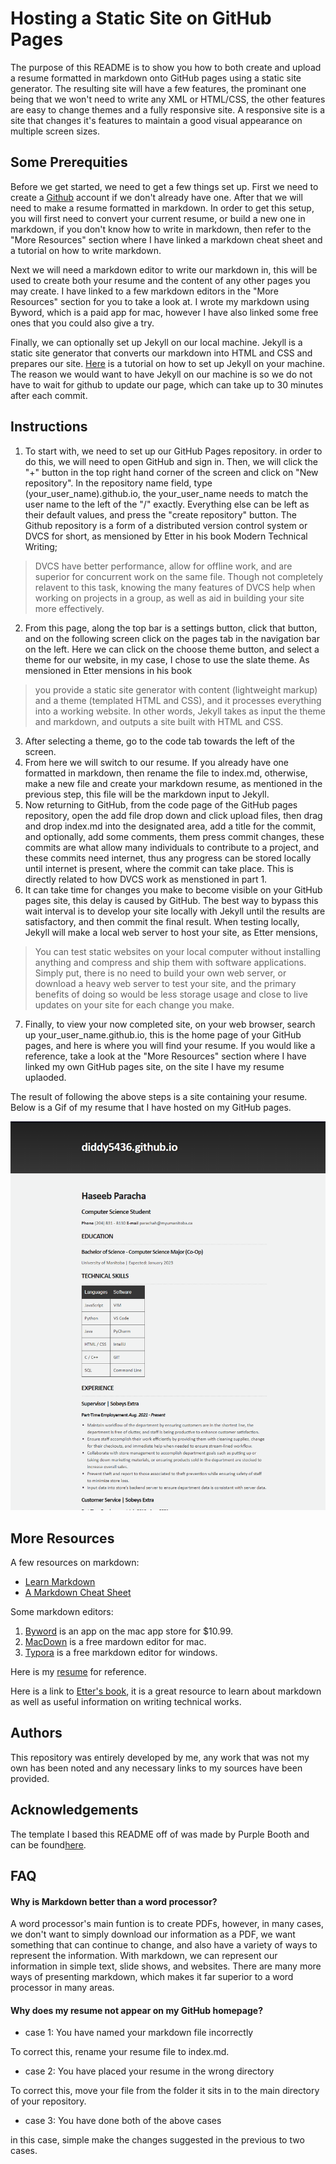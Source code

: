 # Hosting a Static Site on GitHub Pages

The purpose of this README is to show you how to both create and upload a resume formatted in markdown onto GitHub pages using a static site generator. The resulting site will have a few features, the prominant one being that we won't need to write any XML or HTML/CSS, the other features are easy to change themes and a fully responsive site. A responsive site is a site that changes it's features to maintain a good visual appearance on multiple screen sizes.

## Some Prerequities

Before we get started, we need to get a few things set up. First we need to create a [Github](https://github.com) account if we don't already have one. After that we will need to make a resume formatted in markdown. In order to get this setup, you will first need to convert your current resume, or build a new one in markdown, if you don't know how to write in markdown, then refer to the "More Resources" section where I have linked a markdown cheat sheet and a tutorial on how to write markdown.

Next we will need a markdown editor to write our markdown in, this will be used to create both your resume and the content of any other pages you may create. I have linked to a few markdown editors in the "More Resources" section for you to take a look at. I wrote my markdown using Byword, which is a paid app for mac, however I have also linked some free ones that you could also give a try.

Finally, we can optionally set up Jekyll on our local machine. Jekyll is a static site generator that converts our markdown into HTML and CSS and prepares our site. [Here](https://jekyllrb.com/docs/installation/) is a tutorial on how to set up Jekyll on your machine. The reason we would want to have Jekyll on our machine is so we do not have to wait for github to update our page, which can take up to 30 minutes after each commit.

## Instructions

1. To start with, we need to set up our GitHub Pages repository. in order to do this, we will need to open GitHub and sign in. Then, we will click the "+" button in the top right hand corner of the screen and click on "New repository". In the repository name field, type (your_user_name).github.io, the your_user_name needs to match the user name to the left of the "/" exactly. Everything else can be left as their default values, and press the "create repository" button. The Github repository is a form of a distributed version control system or DVCS for short, as mensioned by Etter in his book Modern Technical Writing;
> DVCS have better performance, allow for offline work, and are superior for concurrent work on the same file.
Though not completely relavent to this task, knowing the many features of DVCS help when working on projects in a group, as well as aid in building your site more effectively.
2. From this page, along the top bar is a settings button, click that button, and on the following screen click on the pages tab in the navigation bar on the left. Here we can click on the choose theme button, and select a theme for our website, in my case, I chose to use the slate theme. As mensioned in Etter mensions in his book 
> you provide a static site generator with content (lightweight markup) and a theme (templated HTML and CSS), and it processes everything into a working website.
In other words, Jekyll takes as input the theme and markdown, and outputs a site built with HTML and CSS.
3. After selecting a theme, go to the code tab towards the left of the screen.
4. From here we will switch to our resume. If you already have one formatted in markdown, then rename the file to index.md, otherwise, make a new file and create your markdown resume, as mentioned in the previous step, this file will be the markdown input to Jekyll.
5. Now returning to GitHub, from the code page of the GitHub pages repository, open the add file drop down and click upload files, then drag and drop index.md into the designated area, add a title for the commit, and optionally, add some comments, them press commit changes, these commits are what allow many individuals to contribute to a project, and these commits need internet, thus any progress can be stored locally until internet is present, where the commit can take place. This is directly related to how DVCS work as menstioned in part 1.
6. It can take time for changes you make to become visible on your GitHub pages site, this delay is caused by GitHub. The best way to bypass this wait interval is to develop your site locally with Jekyll until the results are satisfactory, and then commit the final result. When testing locally, Jekyll will make a local web server to host your site, as Etter mensions,
> You can test static websites on your local computer without installing anything and compress and ship them with software applications.
Simply put, there is no need to build your own web server, or download a heavy web server to test your site, and the primary benefits of doing so would be less storage usage and close to live updates on your site for each change you make.
7. Finally, to view your now completed site, on your web browser, search up your_user_name.github.io, this is the home page of your GitHub pages, and here is where you will find your resume. If you would like a reference, take a look at the "More Resources" section where I have linked my own GitHub pages site, on the site I have my resume uplaoded. 

The result of following the above steps is a site containing your resume. Below is a Gif of my resume that I have hosted on my GitHub pages.

![Gif of my resume](https://github.com/diddy5436/diddy5436.github.io/blob/main/Animation.gif)

## More Resources

A few resources on markdown:

- [Learn Markdown](https://www.markdowntutorial.com)
- [A Markdown Cheat Sheet](https://www.markdownguide.org/basic-syntax/)

Some markdown editors:

1. [Byword](https://apps.apple.com/us/app/byword/id420212497?mt=12) is an app on the mac app store for $10.99.
2. [MacDown](https://macdown.uranusjr.com) is a free mardown editor for mac.
3. [Typora](https://typora.io/#windows) is a free markdown editor for windows.

Here is my [resume](https://diddy5436.github.io/resume) for reference.

Here is a link to [Etter's book](https://www.amazon.ca/Modern-Technical-Writing-Introduction-Documentation-ebook/dp/B01A2QL9SS), it is a great resource to learn about markdown as well as useful information on writing technical works.

## Authors

This repository was entirely developed by me, any work that was not my own has been noted and any necessary links to my sources have been provided.

## Acknowledgements

The template I based this README off of was made by Purple Booth and can be found[here](https://github.com/PurpleBooth/a-good-readme-template).

## FAQ

#### Why is Markdown better than a word processor?

A word processor's main funtion is to create PDFs, however, in many cases, we don't want to simply download our information as a PDF, we want something that can continue to change, and also have a variety of ways to represent the information. With markdown, we can represent our information in simple text, slide shows, and websites. There are many more ways of presenting markdown, which makes it far superior to a word processor in many areas.

#### Why does my resume not appear on my GitHub homepage?

- case 1: You have named your markdown file incorrectly

To correct this, rename your resume file to index.md.

- case 2: You have placed your resume in the wrong directory

To correct this, move your file from the folder it sits in to the main directory of your repository.

- case 3: You have done both of the above cases

in this case, simple make the changes suggested in the previous to two cases.